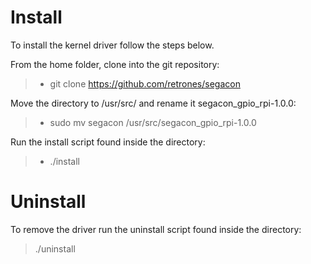# Install
To install the kernel driver follow the steps below.

From the home folder, clone into the git repository: <br/>
> - git clone https://github.com/retrones/segacon

Move the directory to /usr/src/ and rename it segacon_gpio_rpi-1.0.0: <br/>
> - sudo mv segacon /usr/src/segacon_gpio_rpi-1.0.0

Run the install script found inside the directory: <br/>
> - ./install

# Uninstall
To remove the driver run the uninstall script found inside the directory: <br/>
> ./uninstall
